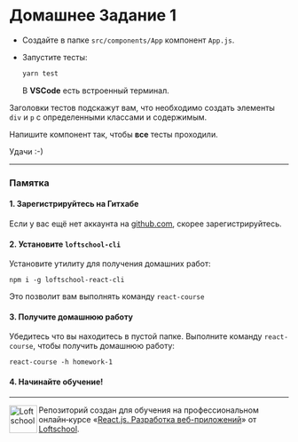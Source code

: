 # Домашнее Задание 1

* Создайте в папке `src/components/App` компонент `App.js`.

* Запустите тесты:

    ```sh
    yarn test
    ```

    В **VSCode** есть встроенный терминал.


Заголовки тестов подскажут вам, что необходимо создать элементы `div` и `p`
с определенными классами и содержимым. 

Напишите компонент так, чтобы **все**
тесты проходили. 

Удачи :-)

---

### Памятка

#### 1. Зарегистрируйтесь на Гитхабе

Если у вас ещё нет аккаунта на [github.com](https://github.com/join), скорее зарегистрируйтесь.

#### 2. Установите `loftschool-cli`

Установите утилиту для получения домашних работ:

```
npm i -g loftschool-react-cli
```

Это позволит вам выполнять команду `react-course`

#### 3. Получите домашнюю работу

Убедитесь что вы находитесь в пустой папке. Выполните команду `react-course`, чтобы получить домашнюю работу:

```
react-course -h homework-1
```

#### 4. Начинайте обучение!

---

<a href="https://loftschool.com/course/react/"><img align="left" width="50" height="50" title="Loftschool" src="https://loftschool.com/_nuxt/img/ec83394.svg"></a>

Репозиторий создан для обучения на профессиональном онлайн‑курсе «[React.js. Разработка веб-приложений](https://loftschool.com/course/react/)» от [Loftschool](https://loftschool.com/).